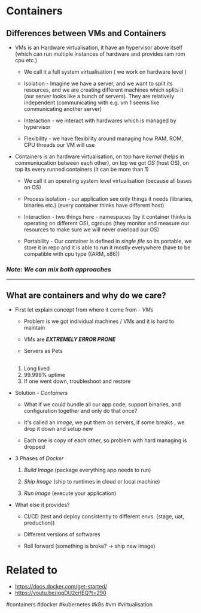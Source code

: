 # Containers

## Differences between VMs and Containers

* VMs is an Hardware virtualisation, it have an hypervisor above itself (which can run multiple instances of hardware and provides ram rom cpu etc.)

    * We call it a full system virtualisation ( we work on hardware level )

    * Isolation - Imagine we have a server, and we want to split its resources, and we are creating different machines which splits it (our server looks like a bunch of servers).  They are relatively independent (communicating with e.g. vm 1 seems like communicating another server)

    * Interaction - we interact with hardwares which is managed by hypervisor

    * Flexibility - we have flexibility around managing how RAM, ROM, CPU threads our VM will use 

* Containers is an hardware virtualisation, on top have *kernel* (helps in communiucation between each other), on top we got *OS* (host OS), on top its every runned containers (it can be more than 1)

    * We call it an operating system level virtualisation (because all bases on OS)

    * Process isolation - our application see only things it needs (libraries, binaries etc.) (every container thinks have different host)

    * Interaction - two things here - namespaces (by it container thinks is operating on different OS), cgroups (they monitor and measure our resources to make sure we will never overload our OS)

    * Portability - Our container is defined in *single file* so its portable, we store it in repo and it is able to run it mostly everywhere (have to be compatible with cpu type ((ARM, x86))


### *Note: We can mix both approaches*

*** 
## What are containers and why do we care?

* First let explain concept from where it come from - *VMs*

    * Problem is we got individual machines / VMs and it is hard to maintain

    * VMs are ***EXTREMELY ERROR PRONE***

    * Servers as Pets
    ##
    1. Long lived
    1. 99.999% uptime
    1. If one went down, troubleshoot and restore

* Solution - *Containers*

    * What if we could bundle all our app code, support binaries, and configuration together and only do that once?

    * It's called an *image*, we put them on servers, if some breaks , we drop it down and setup new

    * Each one is copy of each other, so problem with hard managing is dropped

* 3 Phases of *Docker* 

    1. *Build Image* (package everything app needs to run)

    1. *Ship Image* (ship to runtimes in cloud or local machine)

    1. *Run image* (execute your application)

* What else it provides?

    * CI/CD (test and deploy consistently to different envs. (stage, uat, production))

    * Different versions of softwares

    * Roll forward (something is broke? -> ship new image)


# Related to

* https://docs.docker.com/get-started/
* https://youtu.be/iqqDU2crIEQ?t=290

#containers #docker #kubernetes #k8s #vm #virtualisation
